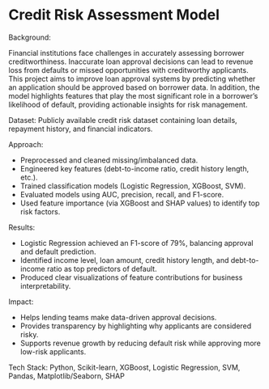 # Credit Risk Assessment Model

Background:

Financial institutions face challenges in accurately assessing borrower creditworthiness. Inaccurate loan approval decisions can lead to revenue loss from defaults or missed opportunities with creditworthy applicants. This project aims to improve loan approval systems by predicting whether an application should be approved based on borrower data. 
In addition, the model highlights features that play the most significant role in a borrower’s likelihood of default, providing actionable insights for risk management.

Dataset:
Publicly available credit risk dataset containing loan details, repayment history, and financial indicators.

Approach:
* Preprocessed and cleaned missing/imbalanced data.
* Engineered key features (debt-to-income ratio, credit history length, etc.).
* Trained classification models (Logistic Regression, XGBoost, SVM).
* Evaluated models using AUC, precision, recall, and F1-score.
* Used feature importance (via XGBoost and SHAP values) to identify top risk factors.

Results:
* Logistic Regression achieved an F1-score of 79%, balancing approval and default prediction.
* Identified income level, loan amount, credit history length, and debt-to-income ratio as top predictors of default.
* Produced clear visualizations of feature contributions for business interpretability.

Impact:
* Helps lending teams make data-driven approval decisions.
* Provides transparency by highlighting why applicants are considered risky.
* Supports revenue growth by reducing default risk while approving more low-risk applicants.

Tech Stack:
Python, Scikit-learn, XGBoost, Logistic Regression, SVM, Pandas, Matplotlib/Seaborn, SHAP
